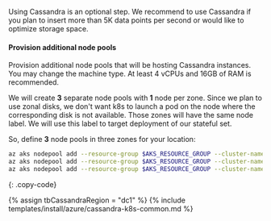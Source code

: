 Using Cassandra is an optional step. 
We recommend to use Cassandra if you plan to insert more than 5K data points per second or would like to optimize storage space.

#### Provision additional node pools

Provision additional node pools that will be hosting Cassandra instances. 
You may change the machine type. At least 4 vCPUs and 16GB of RAM is recommended.

We will create **3** separate node pools with **1** node per zone. 
Since we plan to use zonal disks, we don't want k8s to launch a pod on the node where the corresponding disk is not available.
Those zones will have the same node label. We will use this label to target deployment of our stateful set.

So,  define **3** node pools in three zones for your location:

```bash
az aks nodepool add --resource-group $AKS_RESOURCE_GROUP --cluster-name $TB_CLUSTER_NAME --name tbcassandra1 --node-count 1 --zones 1 --labels role=cassandra
az aks nodepool add --resource-group $AKS_RESOURCE_GROUP --cluster-name $TB_CLUSTER_NAME --name tbcassandra2 --node-count 1 --zones 2 --labels role=cassandra
az aks nodepool add --resource-group $AKS_RESOURCE_GROUP --cluster-name $TB_CLUSTER_NAME --name tbcassandra3 --node-count 1 --zones 3 --labels role=cassandra
```
{: .copy-code}

{% assign tbCassandraRegion = "dc1" %}
{% include templates/install/azure/cassandra-k8s-common.md %}